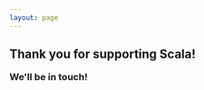 ```yaml
---
layout: page
---
```


<h2 class="centered">Thank you for supporting Scala!</h2>

<div class="centered" style="padding-top: 18px; margin-bottom: -40px">
  <span class="entypo heart" style="color: #da4323; font-size: 120px;"></span>
</div>
<h3 class="centered">We'll be in touch!</h3>

